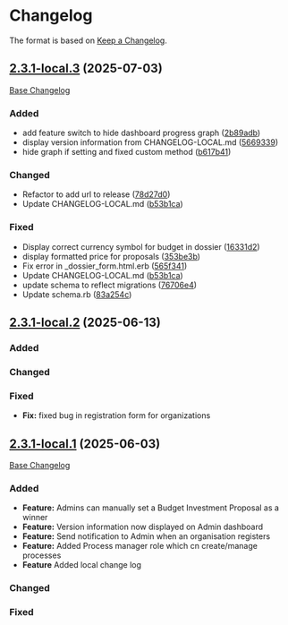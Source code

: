 # Changelog

The format is based on [Keep a Changelog](http://keepachangelog.com/en/1.0.0/).

## [2.3.1-local.3](https://github.com/cosladigital/consul-latest/tree/2.3.1-local.3) (2025-07-03)

[Base Changelog](https://github.com/consuldemocracy/consuldemocracy/compare/2.3.1...2.3.2)

### Added
* add feature switch to hide dashboard progress graph ([2b89adb](https://github.com/CoslaDigital/consul-latest/commit/2b89adb))
* display version information from CHANGELOG-LOCAL.md ([5669339](https://github.com/CoslaDigital/consul-latest/commit/5669339))
* hide graph if setting and fixed custom method ([b617b41](https://github.com/CoslaDigital/consul-latest/commit/b617b41))

### Changed
* Refactor to add url to release ([78d27d0](https://github.com/CoslaDigital/consul-latest/commit/78d27d0))
* Update CHANGELOG-LOCAL.md ([b53b1ca](https://github.com/CoslaDigital/consul-latest/commit/b53b1ca))

### Fixed
* Display correct currency symbol for budget in dossier ([16331d2](https://github.com/CoslaDigital/consul-latest/commit/16331d2))
* display formatted price for proposals ([353be3b](https://github.com/CoslaDigital/consul-latest/commit/353be3b))
* Fix error in _dossier_form.html.erb ([565f341](https://github.com/CoslaDigital/consul-latest/commit/565f341))
* Update CHANGELOG-LOCAL.md ([b53b1ca](https://github.com/CoslaDigital/consul-latest/commit/b53b1ca))
* update schema to reflect migrations ([76706e4](https://github.com/CoslaDigital/consul-latest/commit/76706e4))
* Update schema.rb ([83a254c](https://github.com/CoslaDigital/consul-latest/commit/83a254c))

## [2.3.1-local.2](https://github.com/cosladigital/consul-latest/tree/2.3.1-local.2) (2025-06-13)

### Added

### Changed

### Fixed
- **Fix:** fixed bug in registration form for organizations
  
## [2.3.1-local.1](https://github.com/cosladigital/consul-latest/tree/2.3.1-local.1) (2025-06-03)

[Base Changelog](https://github.com/consuldemocracy/consuldemocracy/compare/2.3.0...2.3.1)

### Added

- **Feature:** Admins can manually set a Budget Investment Proposal as a winner
- **Feature:** Version information now displayed on Admin dashboard
- **Feature:** Send notification to Admin when an organisation registers
- **Feature:** Added Process manager role which cn create/manage processes
- **Feature** Added local change log

### Changed

### Fixed



